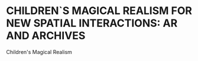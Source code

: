 # CHILDREN`S MAGICAL REALISM FOR NEW SPATIAL INTERACTIONS: AR AND ARCHIVES
Children's Magical Realism

